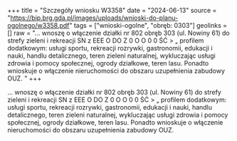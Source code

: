 +++
title = "Szczegóły wniosku W3358"
date = "2024-06-13"
source = "https://bip.brg.gda.pl/images/uploads/wnioski-do-planu-ogolnego/w3358.pdf"
tags = ["wnioski-ogolne", "obręb: 0303"]
geolinks = []
raw = "... wnoszę o włączenie działki nr 802 obręb 303 (ul. Nowiny 61) do strefy zieleni i rekreacji SN z   EEE O DO Z 0 O O 0 0 ŚĆ >   „ profilem dodatkowym: usługi sportu, rekreacji rozrywki, gastronomii, edukacji i nauki, handlu detalicznego, teren zieleni naturalnej, wykluczając usługi zdrowia i pomocy społecznej, ogrody działkowe, teren lasu.  Ponadto wnioskuje o włączenie nieruchomości do obszaru uzupełnienia zabudowy OUZ.  "
+++

... wnoszę o włączenie działki nr 802 obręb 303 (ul. Nowiny 61) do strefy zieleni i rekreacji SN z 
 EEE O DO Z 0 O O 0 0 ŚĆ > 
 „
profilem dodatkowym: usługi sportu, rekreacji rozrywki, gastronomii, edukacji i nauki, handlu detalicznego,
teren zieleni naturalnej, wykluczając usługi zdrowia i pomocy społecznej, ogrody działkowe, teren lasu. 
Ponadto wnioskuje o włączenie nieruchomości do obszaru uzupełnienia zabudowy OUZ.
 


